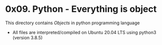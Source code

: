 # 0x09. Python - Everything is object
This directory contains *Objects* in  python programming language
- All files are interpreted/compiled on Ubuntu 20.04 LTS using python3 (version 3.8.5)
